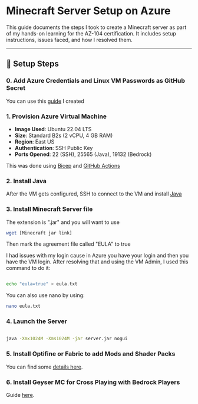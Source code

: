 # Minecraft Server Setup on Azure

This guide documents the steps I took to create a Minecraft server as part of my hands-on learning for the AZ-104 certification. It includes setup instructions, issues faced, and how I resolved them.

---
## 🔧 Setup Steps

### 0. Add Azure Credentials and Linux VM Passwords as GitHub Secret
You can use this [guide](https://github.com/shevonnepolastre/minecraft-azure-lab/blob/main/docs/add-azure-secret-to-github.md) I created 
### 1. **Provision Azure Virtual Machine**
- **Image Used**: Ubuntu 22.04 LTS
- **Size**: Standard B2s (2 vCPU, 4 GB RAM)
- **Region**: East US
- **Authentication**: SSH Public Key
- **Ports Opened**: 22 (SSH), 25565 (Java), 19132 (Bedrock)

This was done using [Bicep](https://github.com/shevonnepolastre/minecraft-azure-lab/blob/main/infrastructure/compute.bicep) and [GitHub Actions](https://github.com/shevonnepolastre/minecraft-azure-lab/blob/main/yaml-files/deploy-linux-vm.md)

### 2. Install Java

After the VM gets configured, SSH to connect to the VM and install [Java](https://github.com/shevonnepolastre/minecraft-azure-lab/blob/main/docs/updating%20to%20java%2021%20sdk.md)

### 3. Install Minecraft Server file

The extension is ".jar" and you will want to use 

```bash
wget [Minecraft jar link]
```

Then mark the agreement file called "EULA" to true

I had issues with my login cause in Azure you have your login and then you have the VM login.  After resolving that and using the VM Admin, I used this command to do it:

```bash

echo "eula=true" > eula.txt
```

You can also use nano by using:

```bash
nano eula.txt
```

### 4. Launch the Server

```bash

java -Xmx1024M -Xms1024M -jar server.jar nogui

```

### 5. Install Optifine or Fabric to add Mods and Shader Packs 

You can find some [details here](https://github.com/shevonnepolastre/minecraft-azure-lab/blob/main/docs/installing-shader-packs.md).

### 6. Install Geyser MC for Cross Playing with Bedrock Players

Guide [here](https://github.com/shevonnepolastre/minecraft-azure-lab/blob/main/docs/bedrock-support.md). 
